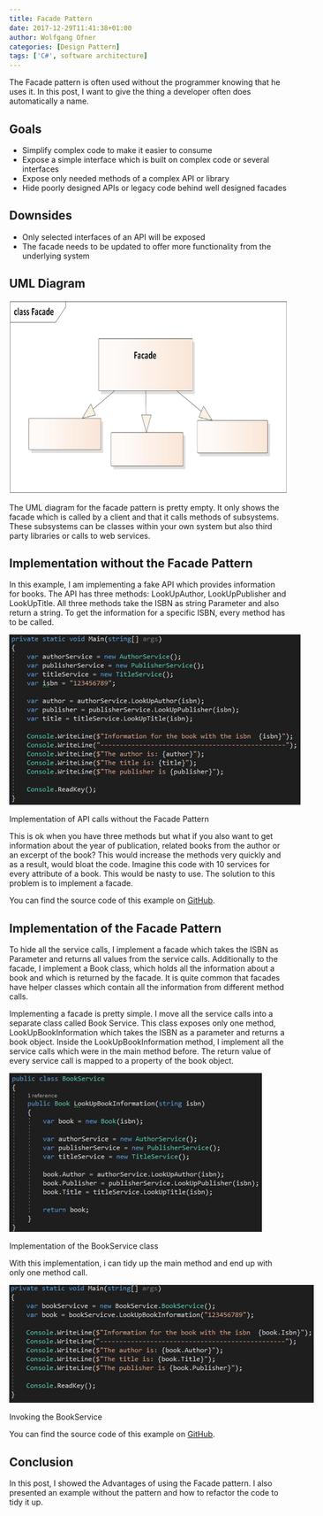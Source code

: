 ```yaml
---
title: Facade Pattern
date: 2017-12-29T11:41:38+01:00
author: Wolfgang Ofner
categories: [Design Pattern]
tags: ['C#', software architecture]
---
```

The Facade pattern is often used without the programmer knowing that he uses it. In this post, I want to give the thing a developer often does automatically a name.

## Goals

  * Simplify complex code to make it easier to consume
  * Expose a simple interface which is built on complex code or several interfaces
  * Expose only needed methods of a complex API or library
  * Hide poorly designed APIs or legacy code behind well designed facades

## Downsides

  * Only selected interfaces of an API will be exposed
  * The facade needs to be updated to offer more functionality from the underlying system

## UML Diagram

[<img loading="lazy" class="aligncenter wp-image-489" src="/assets/img/posts/2017/12/Facade-pattern-UML-diagram.jpg" alt="Facade pattern UML diagram" width="700" height="349" />](/assets/img/posts/2017/12/Facade-pattern-UML-diagram.jpg)

The UML diagram for the facade pattern is pretty empty. It only shows the facade which is called by a client and that it calls methods of subsystems. These subsystems can be classes within your own system but also third party libraries or calls to web services.

## Implementation without the Facade Pattern

In this example, I am implementing a fake API which provides information for books. The API has three methods: LookUpAuthor, LookUpPublisher and LookUpTitle. All three methods take the ISBN as string Parameter and also return a string. To get the information for a specific ISBN, every method has to be called.

<div id="attachment_447" style="width: 538px" class="wp-caption aligncenter">
  <a href="/assets/img/posts/2017/12/WithoutFacadePattern.jpg"><img aria-describedby="caption-attachment-447" loading="lazy" class="size-full wp-image-447" src="/assets/img/posts/2017/12/WithoutFacadePattern.jpg" alt="Implementation of API calls without the Facade Pattern" width="528" height="308" /></a>
  
  <p id="caption-attachment-447" class="wp-caption-text">
    Implementation of API calls without the Facade Pattern
  </p>
</div>

This is ok when you have three methods but what if you also want to get information about the year of publication, related books from the author or an excerpt of the book? This would increase the methods very quickly and as a result, would bloat the code. Imagine this code with 10 services for every attribute of a book. This would be nasty to use. The solution to this problem is to implement a facade.

You can find the source code of this example on [GitHub](https://github.com/WolfgangOfner/WithoutFacadePattern).

## Implementation of the Facade Pattern

To hide all the service calls, I implement a facade which takes the ISBN as Parameter and returns all values from the service calls. Additionally to the facade, I implement a Book class, which holds all the information about a book and which is returned by the facade. It is quite common that facades have helper classes which contain all the information from different method calls.

Implementing a facade is pretty simple. I move all the service calls into a separate class called Book Service. This class exposes only one method, LookUpBookInformation which takes the ISBN as a parameter and returns a book object. Inside the LookUpBookInformation method, I implement all the service calls which were in the main method before. The return value of every service call is mapped to a property of the book object.

<div id="attachment_448" style="width: 468px" class="wp-caption aligncenter">
  <a href="/assets/img/posts/2017/12/Implementation-of-the-BookService-class.jpg"><img aria-describedby="caption-attachment-448" loading="lazy" class="size-full wp-image-448" src="/assets/img/posts/2017/12/Implementation-of-the-BookService-class.jpg" alt="Implementation of the BookService class" width="458" height="287" /></a>
  
  <p id="caption-attachment-448" class="wp-caption-text">
    Implementation of the BookService class
  </p>
</div>

With this implementation, i can tidy up the main method and end up with only one method call.

<div id="attachment_449" style="width: 562px" class="wp-caption aligncenter">
  <a href="/assets/img/posts/2017/12/Invoking-the-BookService.jpg"><img aria-describedby="caption-attachment-449" loading="lazy" class="size-full wp-image-449" src="/assets/img/posts/2017/12/Invoking-the-BookService.jpg" alt="Invoking the BookService" width="552" height="213" /></a>
  
  <p id="caption-attachment-449" class="wp-caption-text">
    Invoking the BookService
  </p>
</div>

You can find the source code of this example on <a href="https://github.com/WolfgangOfner/FacadePattern" target="_blank" rel="noopener">GitHub</a>.

## Conclusion

In this post, I showed the Advantages of using the Facade pattern. I also presented an example without the pattern and how to refactor the code to tidy it up.